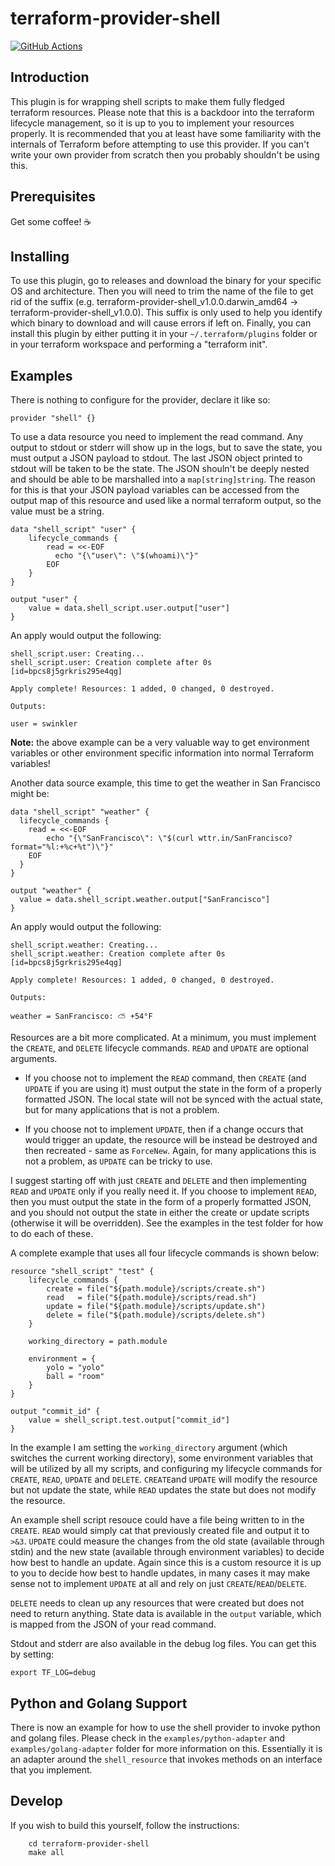 # terraform-provider-shell
[![GitHub Actions](https://img.shields.io/endpoint.svg?url=https%3A%2F%2Factions-badge.atrox.dev%2Fatrox%2Fsync-dotenv%2Fbadge)](https://actions-badge.atrox.dev/atrox/sync-dotenv/goto)
## Introduction
This plugin is for wrapping shell scripts to make them fully fledged terraform resources. Please note that this is a backdoor into the terraform lifecycle management, so it is up to you to implement your resources properly. It is recommended that you at least have some familiarity with the internals of Terraform before attempting to use this provider. If you can't write your own provider from scratch then you probably shouldn't be using this.

## Prerequisites
Get some coffee! ☕

## Installing
To use this plugin, go to releases and download the binary for your specific OS and architecture. Then you will need to trim the name of the file to get rid of the suffix (e.g. terraform-provider-shell_v1.0.0.darwin_amd64 -> terraform-provider-shell_v1.0.0). This suffix is only used to help you identify which binary to download and will cause errors if left on. Finally, you can install this plugin by either putting it in your `~/.terraform/plugins` folder or in your terraform workspace and performing a "terraform init".

## Examples
There is nothing to configure for the provider, declare it like so:

```
provider "shell" {}
```
To use a data resource you need to implement the read command. Any output to stdout or stderr will show up in the logs, but to save the state, you must output a JSON payload to stdout. The last JSON object printed to stdout will be taken to be the state. The JSON shouln't be deeply nested and should be able to be marshalled into a `map[string]string`. The reason for this is that your JSON payload variables can be accessed from the output map of this resource and used like a normal terraform output, so the value must be a string.

```
data "shell_script" "user" {
	lifecycle_commands {
		read = <<-EOF
		  echo "{\"user\": \"$(whoami)\"}"
		EOF
	}
}

output "user" {
	value = data.shell_script.user.output["user"]
}
```

An apply would output the following:

```
shell_script.user: Creating...
shell_script.user: Creation complete after 0s [id=bpcs8j5grkris295e4qg]

Apply complete! Resources: 1 added, 0 changed, 0 destroyed.

Outputs:

user = swinkler
```
**Note:** the above example can be a very valuable way to get environment variables or other environment specific information into normal Terraform variables!

Another data source example, this time to get the weather in San Francisco might be:

```
data "shell_script" "weather" {
  lifecycle_commands {
    read = <<-EOF
        echo "{\"SanFrancisco\": \"$(curl wttr.in/SanFrancisco?format="%l:+%c+%t")\"}"
    EOF
  }
}

output "weather" {
  value = data.shell_script.weather.output["SanFrancisco"]
}
```

An apply would output the following:

```
shell_script.weather: Creating...
shell_script.weather: Creation complete after 0s [id=bpcs8j5grkris295e4qg]

Apply complete! Resources: 1 added, 0 changed, 0 destroyed.

Outputs:

weather = SanFrancisco: ⛅️ +54°F
```
Resources are a bit more complicated. At a minimum, you must implement the `CREATE`, and `DELETE` lifecycle commands. `READ` and `UPDATE` are optional arguments.

* If you choose not to implement the `READ` command, then `CREATE` (and `UPDATE` if you are using it) must output the state in the form of a properly formatted JSON. The local state will not be synced with the actual state, but for many applications that is not a problem.

* If you choose not to implement `UPDATE`, then if a change occurs that would trigger an update, the resource will be instead be destroyed and then recreated - same as `ForceNew`. Again, for many applications this is not a problem, as `UPDATE` can be tricky to use. 

I suggest starting off with just `CREATE` and `DELETE` and then implementing `READ` and `UPDATE` only if you really need it. If you choose to implement `READ`, then you must output the state in the form of a properly formatted JSON, and you should not output the state in either the create or update scripts (otherwise it will be overridden). See the examples in the test folder for how to do each of these.

A complete example that uses all four lifecycle commands is shown below:

	resource "shell_script" "test" {
		lifecycle_commands {
			create = file("${path.module}/scripts/create.sh")
			read   = file("${path.module}/scripts/read.sh")
			update = file("${path.module}/scripts/update.sh")
			delete = file("${path.module}/scripts/delete.sh")
		}

		working_directory = path.module

		environment = {
			yolo = "yolo"
			ball = "room"
		}
	}

	output "commit_id" {
		value = shell_script.test.output["commit_id"]
	}

In the example I am setting the `working_directory` argument (which switches the current working directory), some environment variables that will be utilized by all my scripts, and configuring my lifecycle commands for `CREATE`, `READ`, `UPDATE` and `DELETE`. `CREATE`and `UPDATE` will modify the resource but not update the state, while `READ` updates the state but does not modify the resource.

An example shell script resouce could have a file being written to in the `CREATE`. `READ` would simply cat that previously created file and output it to `>&3`. `UPDATE` could measure the changes from the old state (available through stdin) and the new state (available through environment variables) to decide how best to handle an update. Again since this is a custom resource it is up to you to decide how best to handle updates, in many cases it may make sense not to implement `UPDATE` at all and rely on just `CREATE`/`READ`/`DELETE`.

`DELETE` needs to clean up any resources that were created but does not need to return anything. State data is available in the `output` variable, which is mapped from the JSON of your read command.

Stdout and stderr are also available in the debug log files. You can get this by setting:

```
export TF_LOG=debug
```

## Python and Golang Support
There is now an example for how to use the shell provider to invoke python and golang files. Please check in the `examples/python-adapter` and `examples/golang-adapter` folder for more information on this. Essentially it is an adapter around the `shell_resource` that invokes methods on an interface that you implement.

## Develop
If you wish to build this yourself, follow the instructions:

```
	cd terraform-provider-shell
	make all
```
